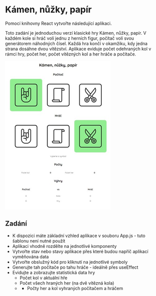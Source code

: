 # Kámen, nůžky, papír

Pomocí knihovny React vytvořte následující aplikaci.

Toto zadání je jednoduchou verzí klasické hry Kámen, nůžky, papír. V každém kole si hráč volí jednu z herních figur, počítač volí svou generátorem náhodných čísel. Každá hra končí v okamžiku, kdy jedna strana dosáhne dvou vítězství. 
Aplikace eviduje počet odehraných kol v rámci hry, počet her, počet vítězných kol a her hráče a počítače.

![Během hry](./screenshots/pic1.jpg)

## Zadání

* K dispozici máte základní vzhled aplikace v souboru App.js - tuto šablonu není nutné použít
* Aplikaci vhodně rozdělte na jednotlivé komponenty
* Vytvořte stav nebo stavy aplikace přes které budou napříč aplikací vyměňována data
* Vytvořte obslužný kód pro kliknutí na jednotlivé symboly
* Generujte tah počítače po tahu hráče - ideálně přes useEffect
* Evidujte a zobrazujte statistická data hry    
  * Počet kol v aktuální hře
  * Počet všech hraných her (na dvě vítězná kola)
  * * Počty her a kol vyhraných počítačem a hráčem
